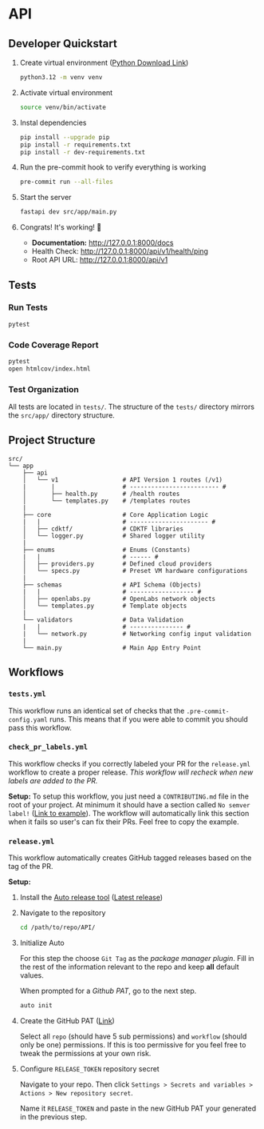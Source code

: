 # API

## Developer Quickstart

1) Create virtual environment ([Python Download Link](https://www.python.org/downloads/))

    ```bash
    python3.12 -m venv venv
    ```

2) Activate virtual environment

    ```bash
    source venv/bin/activate
    ```

3) Instal dependencies

    ```bash
    pip install --upgrade pip
    pip install -r requirements.txt
    pip install -r dev-requirements.txt
    ```

4) Run the pre-commit hook to verify everything is working

    ```bash
    pre-commit run --all-files
    ```

5) Start the server

    ```bash
    fastapi dev src/app/main.py
    ```

6) Congrats! It's working! 🎉

    - **Documentation:** http://127.0.0.1:8000/docs
    - Health Check: http://127.0.0.1:8000/api/v1/health/ping
    - Root API URL: http://127.0.0.1:8000/api/v1

## Tests

### Run Tests

```bash
pytest
```

### Code Coverage Report

```bash
pytest
open htmlcov/index.html
```

### Test Organization

All tests are located in `tests/`. The structure of the `tests/` directory mirrors the `src/app/` directory structure.

## Project Structure

```
src/
└── app
    ├── api
    │   └── v1                  # API Version 1 routes (/v1)
    |       |                   # ------------------------- #
    │       ├── health.py       # /health routes
    │       └── templates.py    # /templates routes
    |
    ├── core                    # Core Application Logic
    |   |                       # ---------------------- #
    │   ├── cdktf/              # CDKTF libraries
    │   └── logger.py           # Shared logger utility
    | 
    ├── enums                   # Enums (Constants)
    |   |                       # ------ #
    │   ├── providers.py        # Defined cloud providers
    │   └── specs.py            # Preset VM hardware configurations
    |
    ├── schemas                 # API Schema (Objects)
    |   |                       # ------------------ #
    │   ├── openlabs.py         # OpenLabs network objects
    │   └── templates.py        # Template objects
    |
    └── validators              # Data Validation
    |   |                       # --------------- #
    |   └── network.py          # Networking config input validation
    |
    └── main.py                 # Main App Entry Point
```

## Workflows

### `tests.yml`

This workflow runs an identical set of checks that the `.pre-commit-config.yaml` runs. This means that if you were able to commit you should pass this workflow.

### `check_pr_labels.yml`

This workflow checks if you correctly labeled your PR for the `release.yml` workflow to create a proper release. *This workflow will recheck when new labels are added to the PR.*

**Setup:** To setup this workflow, you just need a `CONTRIBUTING.md` file in the root of your project. At minimum it should have a section called `No semver label!` ([Link to example](https://github.com/alexchristy/PyOPN/blob/main/CONTRIBUTING.md#no-semver-label)). The workflow will automatically link this section when it fails so user's can fix their PRs. Feel free to copy the example.

### `release.yml`

This workflow automatically creates GitHub tagged releases based on the tag of the PR. 

**Setup:**

1) Install the [Auto release tool](https://intuit.github.io/auto/docs) ([Latest release](https://github.com/intuit/auto/releases))

2) Navigate to the repository

    ```bash
    cd /path/to/repo/API/
    ```

3) Initialize Auto

    For this step the choose `Git Tag` as the *package manager plugin*. Fill in the rest of the information relevant to the repo and keep **all** default values. 

    When prompted for a *Github PAT*, go to the next step.

    ```bash
    auto init
    ```

4) Create the GitHub PAT ([Link](https://github.com/settings/tokens/new))

    Select all `repo` (should have 5 sub permissions) and `workflow` (should only be one) permissions. If this is too permissive for you feel free to tweak the permissions at your own risk.

5) Configure `RELEASE_TOKEN` repository secret

    Navigate to your repo. Then click `Settings > Secrets and variables > Actions > New repository secret`. 

    Name it `RELEASE_TOKEN` and paste in the new GitHub PAT your generated in the previous step.
